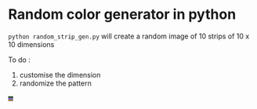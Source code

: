 # Random color generator in python

`python random_strip_gen.py` will create a random image of 10 strips of 10 x 10 dimensions

To do :
1. customise the dimension
2. randomize the pattern

![](created_strip.png)